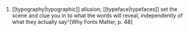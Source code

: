 1. [[typography|typographic]] allusion; [[typeface|typefaces]] set the scene and clue you in to what the words will reveal, independently of what they actually say^[Why Fonts Matter, p. 48]